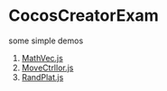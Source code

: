 # CocosCreatorExam
some simple demos

1. [MathVec.js](https://github.com/Saber2pr/CocosCreatorExam/blob/master/PhysicsAreaMoveTest/assets/script/MathVec.js)
2. [MoveCtrllor.js](https://github.com/Saber2pr/CocosCreatorExam/blob/master/PhysicsAreaMoveTest/assets/script/MoveCtrllor.js)
3. [RandPlat.js](https://github.com/Saber2pr/CocosCreatorExam/blob/master/RandPlat/assets/Script/RandPlat.js)
